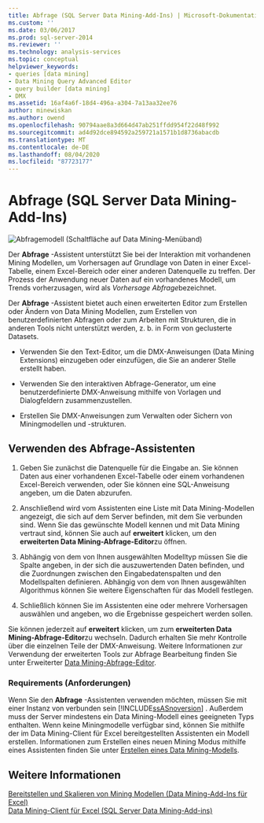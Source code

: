 ```yaml
---
title: Abfrage (SQL Server Data Mining-Add-Ins) | Microsoft-Dokumentation
ms.custom: ''
ms.date: 03/06/2017
ms.prod: sql-server-2014
ms.reviewer: ''
ms.technology: analysis-services
ms.topic: conceptual
helpviewer_keywords:
- queries [data mining]
- Data Mining Query Advanced Editor
- query builder [data mining]
- DMX
ms.assetid: 16af4a6f-18d4-496a-a304-7a13aa32ee76
author: minewiskan
ms.author: owend
ms.openlocfilehash: 90794aae8a3d664d47ab251ffdd954f22d48f992
ms.sourcegitcommit: ad4d92dce894592a259721a1571b1d8736abacdb
ms.translationtype: MT
ms.contentlocale: de-DE
ms.lasthandoff: 08/04/2020
ms.locfileid: "87723177"
---
```

# <a name="query-sql-server-data-mining-add-ins"></a>Abfrage (SQL Server Data Mining-Add-Ins)
  ![Abfragemodell (Schaltfläche auf Data Mining-Menüband)](media/dmc-query.gif "Abfragemodell (Schaltfläche auf Data Mining-Menüband)")  
  
 Der **Abfrage** -Assistent unterstützt Sie bei der Interaktion mit vorhandenen Mining Modellen, um Vorhersagen auf Grundlage von Daten in einer Excel-Tabelle, einem Excel-Bereich oder einer anderen Datenquelle zu treffen. Der Prozess der Anwendung neuer Daten auf ein vorhandenes Modell, um Trends vorherzusagen, wird als *Vorhersage Abfrage*bezeichnet.  
  
 Der **Abfrage** -Assistent bietet auch einen erweiterten Editor zum Erstellen oder Ändern von Data Mining Modellen, zum Erstellen von benutzerdefinierten Abfragen oder zum Arbeiten mit Strukturen, die in anderen Tools nicht unterstützt werden, z. b. in Form von geclusterte Datasets.  
  
-   Verwenden Sie den Text-Editor, um die DMX-Anweisungen (Data Mining Extensions) einzugeben oder einzufügen, die Sie an anderer Stelle erstellt haben.  
  
-   Verwenden Sie den interaktiven Abfrage-Generator, um eine benutzerdefinierte DMX-Anweisung mithilfe von Vorlagen und Dialogfeldern zusammenzustellen.  
  
-   Erstellen Sie DMX-Anweisungen zum Verwalten oder Sichern von Miningmodellen und -strukturen.  
  
## <a name="using-the-query-wizard"></a>Verwenden des Abfrage-Assistenten  
  
1.  Geben Sie zunächst die Datenquelle für die Eingabe an. Sie können Daten aus einer vorhandenen Excel-Tabelle oder einem vorhandenen Excel-Bereich verwenden, oder Sie können eine SQL-Anweisung angeben, um die Daten abzurufen.  
  
2.  Anschließend wird vom Assistenten eine Liste mit Data Mining-Modellen angezeigt, die sich auf dem Server befinden, mit dem Sie verbunden sind. Wenn Sie das gewünschte Modell kennen und mit Data Mining vertraut sind, können Sie auch auf **erweitert** klicken, um den **erweiterten Data Mining-Abfrage-Editor**zu öffnen.  
  
3.  Abhängig von dem von Ihnen ausgewählten Modelltyp müssen Sie die Spalte angeben, in der sich die auszuwertenden Daten befinden, und die Zuordnungen zwischen den Eingabedatenspalten und den Modellspalten definieren. Abhängig von dem von Ihnen ausgewählten Algorithmus können Sie weitere Eigenschaften für das Modell festlegen.  
  
4.  Schließlich können Sie im Assistenten eine oder mehrere Vorhersagen auswählen und angeben, wo die Ergebnisse gespeichert werden sollen.  
  
 Sie können jederzeit auf **erweitert** klicken, um zum **erweiterten Data Mining-Abfrage-Editor**zu wechseln. Dadurch erhalten Sie mehr Kontrolle über die einzelnen Teile der DMX-Anweisung. Weitere Informationen zur Verwendung der erweiterten Tools zur Abfrage Bearbeitung finden Sie unter Erweiterter [Data Mining-Abfrage-Editor](advanced-data-mining-query-editor.md).  
  
### <a name="requirements"></a>Requirements (Anforderungen)  
 Wenn Sie den **Abfrage** -Assistenten verwenden möchten, müssen Sie mit einer Instanz von verbunden sein [!INCLUDE[ssASnoversion](../includes/ssasnoversion-md.md)] . Außerdem muss der Server mindestens ein Data Mining-Modell eines geeigneten Typs enthalten. Wenn keine Miningmodelle verfügbar sind, können Sie mithilfe der im Data Mining-Client für Excel bereitgestellten Assistenten ein Modell erstellen. Informationen zum Erstellen eines neuen Mining Modus mithilfe eines Assistenten finden Sie unter [Erstellen eines Data Mining-Modells](creating-a-data-mining-model.md).  
  
## <a name="see-also"></a>Weitere Informationen  
 [Bereitstellen und Skalieren von Mining Modellen &#40;Data Mining-Add-Ins für Excel&#41;](deploying-and-scaling-mining-models-data-mining-add-ins-for-excel.md)   
 [Data Mining-Client für Excel &#40;SQL Server Data Mining-Add-ins&#41;](data-mining-client-for-excel-sql-server-data-mining-add-ins.md)  
  
  
